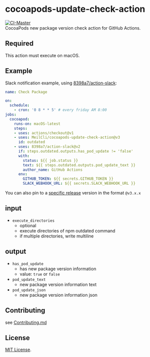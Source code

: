 # cocoapods-update-check-action
[![CI-Master](https://github.com/MeilCli/cocoapods-update-check-action/actions/workflows/ci-master.yml/badge.svg)](https://github.com/MeilCli/cocoapods-update-check-action/actions/workflows/ci-master.yml)  
CocoaPods new package version check action for GitHub Actions.

## Required
This action must execute on macOS.

## Example
Slack notification example, using [8398a7/action-slack](https://github.com/8398a7/action-slack):

```yaml
name: Check Package

on: 
  schedule:
    - cron: '0 8 * * 5' # every friday AM 8:00
jobs:
  cocoapod:
    runs-on: macOS-latest
    steps:
    - uses: actions/checkout@v1
    - uses: MeilCli/cocoapods-update-check-action@v3
      id: outdated
    - uses: 8398a7/action-slack@v2
      if: steps.outdated.outputs.has_pod_update != 'false'
      with:
        status: ${{ job.status }}
        text: ${{ steps.outdated.outputs.pod_update_text }}
        author_name: GitHub Actions
      env:
        GITHUB_TOKEN: ${{ secrets.GITHUB_TOKEN }}
        SLACK_WEBHOOK_URL: ${{ secrets.SLACK_WEBHOOK_URL }}
```
You can also pin to a [specific release](https://github.com/MeilCli/cocoapods-update-check-action/releases) version in the format `@v3.x.x`

## input
- `execute_directories`
  - optional
  - execute directories of npm outdated command
  - if multiple directories, write multiline

## output
- `has_pod_update`
  - has new package version information
  - value: `true` or `false`
- `pod_update_text`
  - new package version information text
- `pod_update_json`
  - new package version information json

## Contributing
see [Contributing.md](./.github/CONTRIBUTING.md)

## License
[MIT License](LICENSE).
